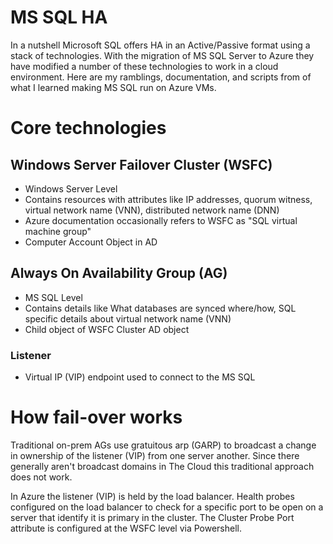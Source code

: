 # MS SQL HA
In a nutshell Microsoft SQL offers HA in an Active/Passive format using a stack of technologies. With the migration of MS SQL Server to Azure they have modified a number of these technologies to work in a cloud environment. Here are my ramblings, documentation, and scripts from of what I learned making MS SQL run on Azure VMs.

# Core technologies
## Windows Server Failover Cluster (WSFC)
* Windows Server Level
* Contains resources with attributes like IP addresses, quorum witness, virtual network name (VNN), distributed network name (DNN)
* Azure documentation occasionally refers to WSFC as "SQL virtual machine group"
* Computer Account Object in AD
## Always On Availability Group (AG)
* MS SQL Level
* Contains details like What databases are synced where/how, SQL specific details about virtual network name (VNN)
* Child object of WSFC Cluster AD object
### Listener
*  Virtual IP (VIP) endpoint used to connect to the MS SQL

# How fail-over works
Traditional on-prem AGs use gratuitous arp (GARP) to broadcast a change in ownership of the listener (VIP) from one server another. Since there generally aren't broadcast domains in The Cloud this traditional approach does not work.

In Azure the listener (VIP) is held by the load balancer. Health probes configured on the load balancer to check for a specific port to be open on a server that identify it is primary in the cluster. The Cluster Probe Port attribute is configured at the WSFC level via Powershell.
